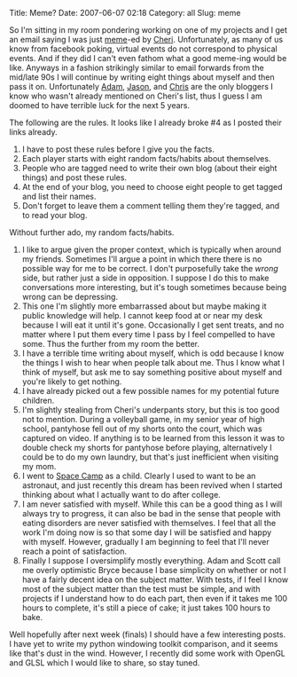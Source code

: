 Title: Meme?
Date: 2007-06-07 02:18
Category: all
Slug: meme

So I'm sitting in my room pondering working on one of my projects and I
get an email saying I was just [meme][]-ed by [Cheri][]. Unfortunately,
as many of us know from facebook poking, virtual events do not
correspond to physical events. And if they did I can't even fathom what
a good meme-ing would be like. Anyways in a fashion strikingly similar
to email forwards from the mid/late 90s I will continue by writing eight
things about myself and then pass it on. Unfortunately [Adam][],
[Jason][], and [Chris][] are the only bloggers I know who wasn't already
mentioned on Cheri's list, thus I guess I am doomed to have terrible
luck for the next 5 years.

The following are the rules. It looks like I already broke \#4 as I
posted their links already.

1.  I have to post these rules before I give you the facts.
2.  Each player starts with eight random facts/habits about themselves.
3.  People who are tagged need to write their own blog (about their
    eight things) and post these rules.
4.  At the end of your blog, you need to choose eight people to get
    tagged and list their names.
5.  Don't forget to leave them a comment telling them they're tagged,
    and to read your blog.

Without further ado, my random facts/habits.

1.  I like to argue given the proper context, which is typically when
    around my friends. Sometimes I'll argue a point in which there there
    is no possible way for me to be correct. I don't purposefully take
    the *wrong* side, but rather just a side in opposition. I suppose I
    do this to make conversations more interesting, but it's tough
    sometimes because being wrong can be depressing.
2.  This one I'm slightly more embarrassed about but maybe making it
    public knowledge will help. I cannot keep food at or near my desk
    because I will eat it until it's gone. Occasionally I get sent
    treats, and no matter where I put them every time I pass by I feel
    compelled to have some. Thus the further from my room the better.
3.  I have a terrible time writing about myself, which is odd because I
    know the things I wish to hear when people talk about me. Thus I
    know what I think of myself, but ask me to say something positive
    about myself and you're likely to get nothing.
4.  I have already picked out a few possible names for my potential
    future children.
5.  I'm slightly stealing from Cheri's underpants story, but this is too
    good not to mention. During a volleyball game, in my senior year of
    high school, pantyhose fell out of my shorts onto the court, which
    was captured on video. If anything is to be learned from this lesson
    it was to double check my shorts for pantyhose before playing,
    alternatively I could be to do my own laundry, but that's just
    inefficient when visiting my mom.
6.  I went to [Space Camp][] as a child. Clearly I used to want to be an
    astronaut, and just recently this dream has been revived when I
    started thinking about what I actually want to do after college.
7.  I am never satisfied with myself. While this can be a good thing as
    I will always try to progress, it can also be bad in the sense that
    people with eating disorders are never satisfied with themselves. I
    feel that all the work I'm doing now is so that some day I will be
    satisfied and happy with myself. However, gradually I am beginning
    to feel that I'll never reach a point of satisfaction.
8.  Finally I suppose I oversimplify mostly everything. Adam and Scott
    call me overly optimistic Bryce because I base simplicity on whether
    or not I have a fairly decent idea on the subject matter. With
    tests, if I feel I know most of the subject matter than the test
    must be simple, and with projects if I understand how to do each
    part, then even if it takes me 100 hours to complete, it's still a
    piece of cake; it just takes 100 hours to bake.

Well hopefully after next week (finals) I should have a few interesting
posts. I have yet to write my python windowing toolkit comparison, and
it seems like that's dust in the wind. However, I recently did some work
with OpenGL and GLSL which I would like to share, so stay tuned.

  [meme]: http://en.wikipedia.org/wiki/Meme
  [Cheri]: http://blogthismom.blogspot.com/
  [Adam]: http://www.adamdoupe.com/
  [Jason]: http://boeknows.wordpress.com/
  [Chris]: http://drinkingmansnyt.blogspot.com/
  [Space Camp]: http://en.wikipedia.org/wiki/United_States_Space_Camp
